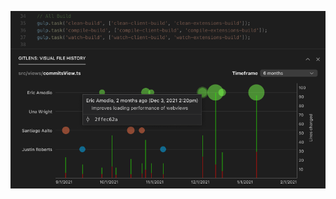 <p align="center">
  <img src="../../images/docs/visual-file-history-hover.png" alt="Visual File History View"/>
</p>
